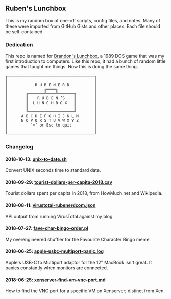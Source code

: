 ## Ruben's Lunchbox

This is my random box of one-off scripts, config files, and notes. Many of these were imported from GitHub Gists and other places. Each file should be self-contained.


### Dedication

This repo is named for [Brandon's Lunchbox], a 1989 DOS game that was my first introduction to computers. Like this repo, it had a bunch of random little games that taught me things. Now this is doing the same thing.

    ┌──────────────────────────────────────┐
    │                                      │
    │            R U B E N E R D           │
    │                ╔════╗                │
    │        ╔═══════╩════╩═══════╗        │
    │        ║    R U B E N ’S    ║        │
    │        ║  L U N C H B O X   ║        │
    │        ║                    ║        │
    │        ╚════════════════════╝        │
    │      A B C D E F G H I J K L M       │
    │      N O P Q R S T U V W X Y Z       │
    │          ’+’ or Esc to quit          │
    │                                      │
    └──────────────────────────────────────┘

[Brandon's Lunchbox]: https://www.myabandonware.com/game/brandon-s-big-lunchbox-3x6#screentabs "MyAbandonwarePage Captures and Snapshots of Brandon's Lunchbox"


### Changelog

#### 2018-10-13: [unix-to-date.sh](./unix-to-date.sh)
Convert UNIX seconds time to standard date.

#### 2018-09-29: [tourist-dollars-per-capita-2018.csv](./tourist-dollars-per-capita-2018.csv)
Tourist dollars spent per capita in 2018, from HowMuch.net and Wikipedia.

#### 2018-08-11: [virustotal-rubenerdcom.json](./virustotal-rubenerdcom.json)
API output from running VirusTotal against my blog.

#### 2018-07-27: [fave-char-bingo-order.pl](./fave-char-bingo-order.pl)
My overengineered shuffler for the Favourite Character Bingo meme.

#### 2018-06-25: [apple-usbc-multiport-panic.log](./apple-usbc-multiport-panic.log)
Apple's USB-C to Multiport adaptor for the 12" MacBook isn't great. It panics constantly when monitors are connected. 

#### 2018-06-25: [xenserver-find-vm-vnc-port.md](./xenserver-find-vm-vnc-port.md)
How to find the VNC port for a specific VM on Xenserver; distinct from Xen.


